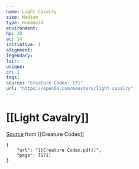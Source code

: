 ```yaml
---
name: Light Cavalry
size: Medium
type: Humanoid
environment: 
hp: 39
ac: 14
initiative: 1
alignment: 
legendary: 
lair: 
unique: 
cr: 1
tags: 
source: "Creature Codex: 171"
url: "https://open5e.com/monsters/light-cavalry"
---
```

# [[Light Cavalry]]

[Source](zotero://open-pdf/library/items/NTNKJRHG?page=171) from [[Creature Codex]]

```pdf
{
	"url": "[[Creature Codex.pdf]]",
	"page": [171]
}
```

